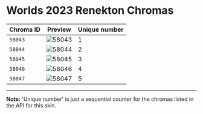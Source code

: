 # Worlds 2023 Renekton Chromas

| Chroma ID | Preview | Unique number |
|---|---|---|
| `58043` | ![58043](https://raw.communitydragon.org/latest/plugins/rcp-be-lol-game-data/global/default/v1/champion-chroma-images/58/58043.png) | 1 |
| `58044` | ![58044](https://raw.communitydragon.org/latest/plugins/rcp-be-lol-game-data/global/default/v1/champion-chroma-images/58/58044.png) | 2 |
| `58045` | ![58045](https://raw.communitydragon.org/latest/plugins/rcp-be-lol-game-data/global/default/v1/champion-chroma-images/58/58045.png) | 3 |
| `58046` | ![58046](https://raw.communitydragon.org/latest/plugins/rcp-be-lol-game-data/global/default/v1/champion-chroma-images/58/58046.png) | 4 |
| `58047` | ![58047](https://raw.communitydragon.org/latest/plugins/rcp-be-lol-game-data/global/default/v1/champion-chroma-images/58/58047.png) | 5 |

---

**Note:** 'Unique number' is just a sequential counter for the chromas listed in the API for this skin.